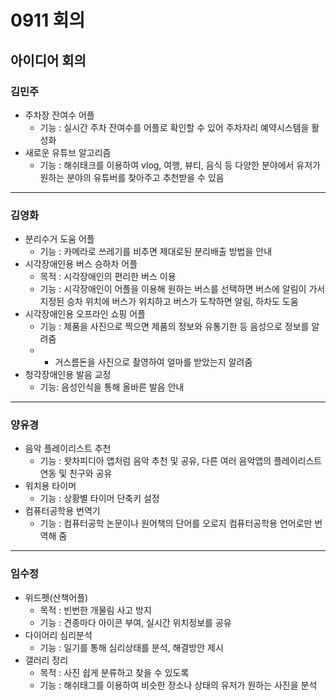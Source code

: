 # 0911 회의
## 아이디어 회의

### 김민주
- 주차장 잔여수 어플
  - 기능 : 실시간 주차 잔여수를 어플로 확인할 수 있어 주차자리 예약시스템을 활성화
- 새로운 유튜브 알고리즘
  - 기능 : 해쉬태크를 이용하여 vlog, 여행, 뷰티, 음식 등 다양한 분야에서 유저가 원하는 분야의 유튜버를 찾아주고 추천받을 수 있음
---
### 김영화
- 분리수거 도움 어플
  - 기능 : 카메라로 쓰레기를 비추면 제대로된 분리배출 방법을 안내
- 시각장애인용 버스 승하차 어플
  - 목적 : 시각장애인의 편리한 버스 이용
  - 기능 : 시각장애인이 어플을 이용해 원하는 버스를 선택하면 버스에 알림이 가서 지정된 승차 위치에 버스가 위치하고 버스가 도착하면 알림, 하차도 도움
- 시각장애인용 오프라인 쇼핑 어플
  - 기능 : 제품을 사진으로 찍으면 제품의 정보와 유통기한 등 음성으로 정보를 알려줌
  - + 거스름돈을 사진으로 촬영하여 얼마를 받았는지 알려줌
- 청각장애인용 발음 교정
  - 기능: 음성인식을 통해 올바른 발음 안내
---
### 양유경
- 음악 플레이리스트 추천
  - 기능 : 왓차피디아 앱처럼 음악 추천 및 공유, 다른 여러 음악앱의 플레이리스트 연동 및 친구와 공유
- 워치용 타이머
  - 기능 : 상황별 타이머 단축키 설정
- 컴퓨터공학용 번역기
  - 기능 : 컴퓨터공학 논문이나 원어책의 단어를 오로지 컴퓨터공학용 언어로만 번역해 줌
---
### 임수정
- 위드펫(산책어플)
  - 목적 : 빈번한 개물림 사고 방지
  - 기능 : 견종마다 아이콘 부여, 실시간 위치정보를 공유
- 다이어리 심리분석 
  - 기능 : 일기를 통해 심리상태를 분석, 해결방안 제시
- 갤러리 정리 
  - 목적 : 사진 쉽게 분류하고 찾을 수 있도록
  - 기능 : 해쉬태그를 이용하여 비슷한 장소나 상태의 유저가 원하는 사진을 분석

